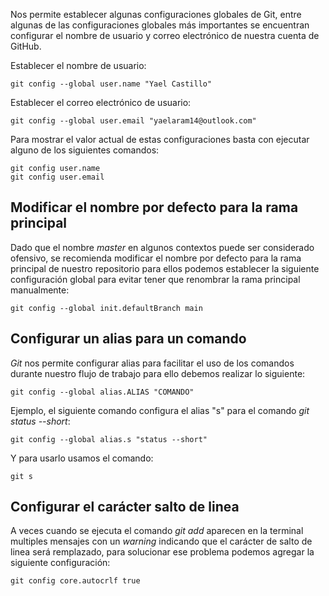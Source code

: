 Nos permite establecer algunas configuraciones globales de Git, entre algunas de las configuraciones globales más importantes se encuentran configurar el nombre de usuario y correo electrónico de nuestra cuenta de GitHub.

Establecer el nombre de usuario:

```
git config --global user.name "Yael Castillo"
```

Establecer el correo electrónico de usuario:

```
git config --global user.email "yaelaram14@outlook.com"
```

Para mostrar el valor actual de estas configuraciones basta con ejecutar alguno de los siguientes comandos:

```
git config user.name
git config user.email
```
## Modificar el nombre por defecto para la rama principal

Dado que el nombre *master* en algunos contextos puede ser considerado ofensivo, se recomienda modificar el nombre por defecto para la rama principal de nuestro repositorio para ellos podemos establecer la siguiente configuración global para evitar tener que renombrar la rama principal manualmente:

```
git config --global init.defaultBranch main
```
## Configurar un alias para un comando

*Git* nos permite configurar alias para facilitar el uso de los comandos durante nuestro flujo de trabajo para ello debemos realizar lo siguiente:

```
git config --global alias.ALIAS "COMANDO"
```

Ejemplo, el siguiente comando configura el alias "s" para el comando *git status --short*:

```
git config --global alias.s "status --short"
```

Y para usarlo usamos el comando:

```
git s
```
## Configurar el carácter salto de linea

A veces cuando se ejecuta el comando *git add* aparecen en la terminal multiples mensajes con un *warning* indicando que el carácter de salto de linea será remplazado, para solucionar ese problema podemos agregar la siguiente configuración:

```
git config core.autocrlf true
```
